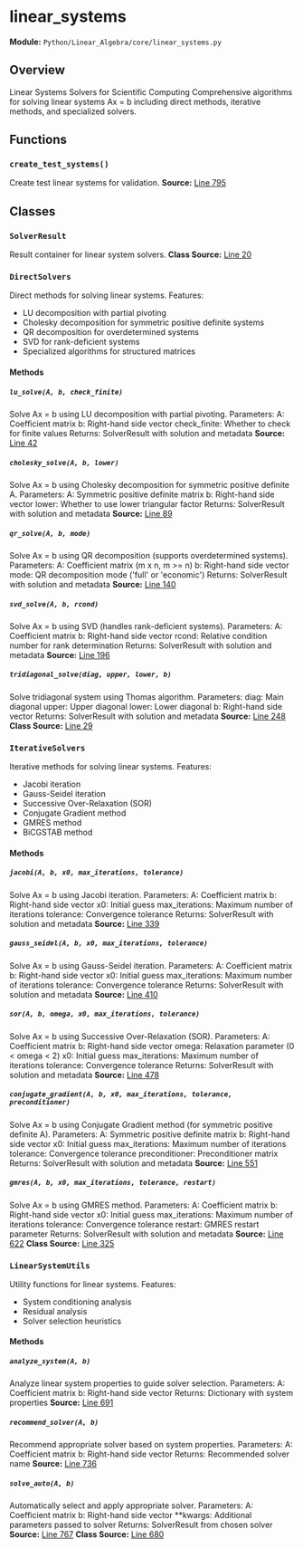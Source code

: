# linear_systems
**Module:** `Python/Linear_Algebra/core/linear_systems.py`
## Overview
Linear Systems Solvers for Scientific Computing
Comprehensive algorithms for solving linear systems Ax = b including
direct methods, iterative methods, and specialized solvers.
## Functions
### `create_test_systems()`
Create test linear systems for validation.
**Source:** [Line 795](Python/Linear_Algebra/core/linear_systems.py#L795)
## Classes
### `SolverResult`
Result container for linear system solvers.
**Class Source:** [Line 20](Python/Linear_Algebra/core/linear_systems.py#L20)
### `DirectSolvers`
Direct methods for solving linear systems.
Features:
- LU decomposition with partial pivoting
- Cholesky decomposition for symmetric positive definite systems
- QR decomposition for overdetermined systems
- SVD for rank-deficient systems
- Specialized algorithms for structured matrices
#### Methods
##### `lu_solve(A, b, check_finite)`
Solve Ax = b using LU decomposition with partial pivoting.
Parameters:
A: Coefficient matrix
b: Right-hand side vector
check_finite: Whether to check for finite values
Returns:
SolverResult with solution and metadata
**Source:** [Line 42](Python/Linear_Algebra/core/linear_systems.py#L42)
##### `cholesky_solve(A, b, lower)`
Solve Ax = b using Cholesky decomposition for symmetric positive definite A.
Parameters:
A: Symmetric positive definite matrix
b: Right-hand side vector
lower: Whether to use lower triangular factor
Returns:
SolverResult with solution and metadata
**Source:** [Line 89](Python/Linear_Algebra/core/linear_systems.py#L89)
##### `qr_solve(A, b, mode)`
Solve Ax = b using QR decomposition (supports overdetermined systems).
Parameters:
A: Coefficient matrix (m x n, m >= n)
b: Right-hand side vector
mode: QR decomposition mode ('full' or 'economic')
Returns:
SolverResult with solution and metadata
**Source:** [Line 140](Python/Linear_Algebra/core/linear_systems.py#L140)
##### `svd_solve(A, b, rcond)`
Solve Ax = b using SVD (handles rank-deficient systems).
Parameters:
A: Coefficient matrix
b: Right-hand side vector
rcond: Relative condition number for rank determination
Returns:
SolverResult with solution and metadata
**Source:** [Line 196](Python/Linear_Algebra/core/linear_systems.py#L196)
##### `tridiagonal_solve(diag, upper, lower, b)`
Solve tridiagonal system using Thomas algorithm.
Parameters:
diag: Main diagonal
upper: Upper diagonal
lower: Lower diagonal
b: Right-hand side vector
Returns:
SolverResult with solution and metadata
**Source:** [Line 248](Python/Linear_Algebra/core/linear_systems.py#L248)
**Class Source:** [Line 29](Python/Linear_Algebra/core/linear_systems.py#L29)
### `IterativeSolvers`
Iterative methods for solving linear systems.
Features:
- Jacobi iteration
- Gauss-Seidel iteration
- Successive Over-Relaxation (SOR)
- Conjugate Gradient method
- GMRES method
- BiCGSTAB method
#### Methods
##### `jacobi(A, b, x0, max_iterations, tolerance)`
Solve Ax = b using Jacobi iteration.
Parameters:
A: Coefficient matrix
b: Right-hand side vector
x0: Initial guess
max_iterations: Maximum number of iterations
tolerance: Convergence tolerance
Returns:
SolverResult with solution and metadata
**Source:** [Line 339](Python/Linear_Algebra/core/linear_systems.py#L339)
##### `gauss_seidel(A, b, x0, max_iterations, tolerance)`
Solve Ax = b using Gauss-Seidel iteration.
Parameters:
A: Coefficient matrix
b: Right-hand side vector
x0: Initial guess
max_iterations: Maximum number of iterations
tolerance: Convergence tolerance
Returns:
SolverResult with solution and metadata
**Source:** [Line 410](Python/Linear_Algebra/core/linear_systems.py#L410)
##### `sor(A, b, omega, x0, max_iterations, tolerance)`
Solve Ax = b using Successive Over-Relaxation (SOR).
Parameters:
A: Coefficient matrix
b: Right-hand side vector
omega: Relaxation parameter (0 < omega < 2)
x0: Initial guess
max_iterations: Maximum number of iterations
tolerance: Convergence tolerance
Returns:
SolverResult with solution and metadata
**Source:** [Line 478](Python/Linear_Algebra/core/linear_systems.py#L478)
##### `conjugate_gradient(A, b, x0, max_iterations, tolerance, preconditioner)`
Solve Ax = b using Conjugate Gradient method (for symmetric positive definite A).
Parameters:
A: Symmetric positive definite matrix
b: Right-hand side vector
x0: Initial guess
max_iterations: Maximum number of iterations
tolerance: Convergence tolerance
preconditioner: Preconditioner matrix
Returns:
SolverResult with solution and metadata
**Source:** [Line 551](Python/Linear_Algebra/core/linear_systems.py#L551)
##### `gmres(A, b, x0, max_iterations, tolerance, restart)`
Solve Ax = b using GMRES method.
Parameters:
A: Coefficient matrix
b: Right-hand side vector
x0: Initial guess
max_iterations: Maximum number of iterations
tolerance: Convergence tolerance
restart: GMRES restart parameter
Returns:
SolverResult with solution and metadata
**Source:** [Line 622](Python/Linear_Algebra/core/linear_systems.py#L622)
**Class Source:** [Line 325](Python/Linear_Algebra/core/linear_systems.py#L325)
### `LinearSystemUtils`
Utility functions for linear systems.
Features:
- System conditioning analysis
- Residual analysis
- Solver selection heuristics
#### Methods
##### `analyze_system(A, b)`
Analyze linear system properties to guide solver selection.
Parameters:
A: Coefficient matrix
b: Right-hand side vector
Returns:
Dictionary with system properties
**Source:** [Line 691](Python/Linear_Algebra/core/linear_systems.py#L691)
##### `recommend_solver(A, b)`
Recommend appropriate solver based on system properties.
Parameters:
A: Coefficient matrix
b: Right-hand side vector
Returns:
Recommended solver name
**Source:** [Line 736](Python/Linear_Algebra/core/linear_systems.py#L736)
##### `solve_auto(A, b)`
Automatically select and apply appropriate solver.
Parameters:
A: Coefficient matrix
b: Right-hand side vector
**kwargs: Additional parameters passed to solver
Returns:
SolverResult from chosen solver
**Source:** [Line 767](Python/Linear_Algebra/core/linear_systems.py#L767)
**Class Source:** [Line 680](Python/Linear_Algebra/core/linear_systems.py#L680)